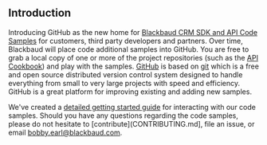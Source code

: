 ## Introduction ##

Introducing GitHub as the new home for [Blackbaud CRM SDK and API Code Samples](http://blackbaud-community.github.io/Blackbaud-CRM/) for customers, third party developers and partners.  Over time, Blackbaud will place code additional samples into GitHub. You are free to grab a local copy of one or more of the project repositories (such as the [API Cookbook](https://github.com/blackbaud-community/Blackbaud-CRM-API-Cookbook)) and play with the samples. [GitHub](https://github.com/) is based on [git](http://git-scm.com/) which is a free and open source distributed version control system designed to handle everything from small to very large projects with speed and efficiency.   GitHub is a great platform for improving existing and adding new samples.

We've created a [detailed getting started guide](../wiki) for interacting with our code samples.  Should you have any questions regarding the code samples, please do not hesitate to [contribute](CONTRIBUTING.md], file an issue, or email bobby.earl@blackbaud.com.
